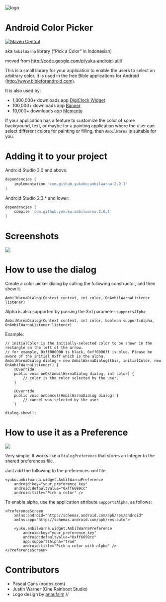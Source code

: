 ![logo](./Ambilwarna-logotype4.png)

Android Color Picker
====================

[![Maven Central](https://maven-badges.herokuapp.com/maven-central/com.github.yukuku/ambilwarna/badge.svg)](https://maven-badges.herokuapp.com/maven-central/com.github.yukuku/ambilwarna)

aka `AmbilWarna` library ("Pick a Color" in Indonesian)

moved from http://code.google.com/p/yuku-android-util/

This is a small library for your application to enable the users to select an arbitrary color. It is used in the free Bible applications for Android (http://www.bibleforandroid.com). 

It is also used by:
  * 1,000,000+ downloads app <a href='http://www.davidgoemans.com/mainsite/node/26'>DigiClock Widget</a>
  * 100,000+ downloads app <a href='https://play.google.com/store/apps/details?id=kenyu73.bannerwidget'>Banner</a>
  * 10,000+ downloads app <a href='https://play.google.com/store/apps/details?id=net.redwarp.widget.memento'>Memento</a>

If your application has a feature to customize the color of some background, text, or maybe for a painting application where the user can select different colors for painting or filling, then `AmbilWarna` is suitable for you.


Adding it to your project
===========

Android Studio 3.0 and above:

```groovy
dependencies {
    implementation 'com.github.yukuku:ambilwarna:2.0.1'
}
```

Android Studio 2.3.* and lower:

```groovy
dependencies {
    compile 'com.github.yukuku:ambilwarna:2.0.1'
}
```

Screenshots
===========

<img src='http://lh5.ggpht.com/_ODdyLCCXPpQ/TKsFBMSlhdI/AAAAAAAAu6o/vqpGqyCnywY/s800/r230-ambilwarna.png'>


How to use the dialog
=====================

Create a color picker dialog by calling the following constructor, and then show it.

    AmbilWarnaDialog(Context context, int color, OnAmbilWarnaListener listener)

Alpha is also supported by passing the 3rd parameter `supportsAlpha`:

    AmbilWarnaDialog(Context context, int color, boolean supportsAlpha, OnAmbilWarnaListener listener)

Example:

    // initialColor is the initially-selected color to be shown in the rectangle on the left of the arrow.
    // for example, 0xff000000 is black, 0xff0000ff is blue. Please be aware of the initial 0xff which is the alpha.
    AmbilWarnaDialog dialog = new AmbilWarnaDialog(this, initialColor, new OnAmbilWarnaListener() {
    	@Override
    	public void onOk(AmbilWarnaDialog dialog, int color) {
    		// color is the color selected by the user.
    	}
    		
    	@Override
    	public void onCancel(AmbilWarnaDialog dialog) {
    		// cancel was selected by the user
    	}

    dialog.show();

How to use it as a Preference
=============================

![](http://s11.postimg.org/sfn41uh43/img.png)

Very simple. It works like a `DialogPreference` that stores an Integer to the shared preferences file.

Just add the following to the preferences xml file.

  	<yuku.ambilwarna.widget.AmbilWarnaPreference
  		android:key="your_preference_key"
  		android:defaultValue="0xff6699cc" 
  		android:title="Pick a color" />

To enable alpha, use the application attribute `supportsAlpha`, as follows:

    <PreferenceScreen
    	xmlns:android="http://schemas.android.com/apk/res/android"
    	xmlns:app="http://schemas.android.com/apk/res-auto">
    	
    	<yuku.ambilwarna.widget.AmbilWarnaPreference
    		android:key="your_preference_key"
    		android:defaultValue="0xff6699cc" 
    		app:supportsAlpha="true"
    		android:title="Pick a color with alpha" />
    </PreferenceScreen>

Contributors
============

* Pascal Cans (noobs.com)
* Justin Warner (One Rainboot Studio)
* Logo design by [anaufalm](https://github.com/anaufalm)
//
